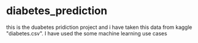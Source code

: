 # diabetes_prediction
this is the duabetes pridiction project and i have taken this data from kaggle "diabetes.csv".
I have used the some machine learning use cases
